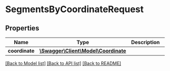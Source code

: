 # SegmentsByCoordinateRequest

## Properties
Name | Type | Description | Notes
------------ | ------------- | ------------- | -------------
**coordinate** | [**\Swagger\Client\Model\Coordinate**](Coordinate.md) |  | 

[[Back to Model list]](../../README.md#documentation-for-models) [[Back to API list]](../../README.md#documentation-for-api-endpoints) [[Back to README]](../../README.md)

